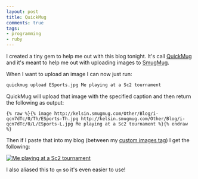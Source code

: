 ```yaml
---
layout: post
title: QuickMug
comments: true
tags:
- programming
- ruby
---
```


I created a tiny gem to help me out with this blog tonight. It's call
[QuickMug](https://github.com/Kelsin/quickmug) and it's meant to help me out
with uploading images to [SmugMug](https://github.com/Kelsin/quickmug).

When I want to upload an image I can now just run:

``` bash
quickmug upload ESports.jpg Me playing at a Sc2 tournament
```

QuickMug will upload that image with the specified caption and then return the
following as output:

```
{% raw %}{% image http://kelsin.smugmug.com/Other/Blog/i-qcn7dTc/0/Th/ESports-Th.jpg http://kelsin.smugmug.com/Other/Blog/i-qcn7dTc/0/L/ESports-L.jpg Me playing at a Sc2 tournament %}{% endraw %}
```

Then if I paste that into my blog (between my
[custom images tag](https://github.com/Kelsin/mxKelsin/blob/master/_plugins/images.rb))
I get the following:

[![Me playing at a Sc2 tournament](http://kelsin.smugmug.com/Other/Blog/i-qcn7dTc/0/Th/ESports-Th.jpg)](http://kelsin.smugmug.com/Other/Blog/i-qcn7dTc/0/L/ESports-L.jpg)

I also aliased this to `qm` so it's even easier to use!
